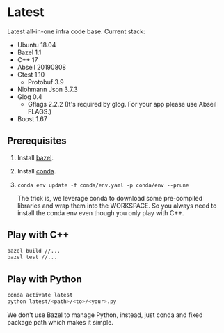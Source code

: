 # Latest

Latest all-in-one infra code base. Current stack:

- Ubuntu 18.04
- Bazel 1.1
- C++ 17
- Abseil 20190808
- Gtest 1.10
  - Protobuf 3.9
- Nlohmann Json 3.7.3
- Glog 0.4
  - Gflags 2.2.2 (It's required by glog. For your app please use Abseil FLAGS.)
- Boost 1.67

## Prerequisites

1. Install [bazel](https://bazel.build).
1. Install [conda](https://conda.io).
1. `conda env update -f conda/env.yaml -p conda/env --prune`

   The trick is, we leverage conda to download some pre-compiled libraries and
   wrap them into the WORKSPACE. So you always need to install the conda env
   even though you only play with C++.

## Play with C++

```bash
bazel build //...
bazel test //...
```

## Play with Python

```bash
conda activate latest
python latest/<path>/<to>/<your>.py
```

We don't use Bazel to manage Python, instead, just conda and fixed package path
which makes it simple.

